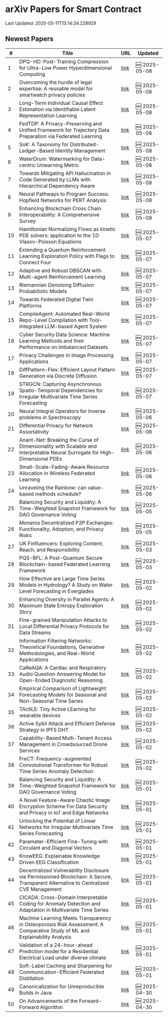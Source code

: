 # arXiv Papers for Smart Contract

Last Updated: 2025-05-11T13:14:34.228929

## Newest Papers

|\#|Title|URL|Updated|
|---|---|---|---|
|1|DPQ-HD: Post-Training Compression for Ultra-Low Power Hyperdimensional Computing|[link](http://arxiv.org/abs/2505.05413v1)|🆕 2025-05-08|
|2|Overcoming the hurdle of legal expertise: A reusable model for smartwatch privacy policies|[link](http://arxiv.org/abs/2505.05214v1)|🆕 2025-05-08|
|3|Long-Term Individual Causal Effect Estimation via Identifiable Latent Representation Learning|[link](http://arxiv.org/abs/2505.05192v1)|🆕 2025-05-08|
|4|FedTDP: A Privacy-Preserving and Unified Framework for Trajectory Data Preparation via Federated Learning|[link](http://arxiv.org/abs/2505.05155v1)|🆕 2025-05-08|
|5|SoK: A Taxonomy for Distributed-Ledger-Based Identity Management|[link](http://arxiv.org/abs/2505.05100v1)|🆕 2025-05-08|
|6|WaterDrum: Watermarking for Data-centric Unlearning Metric|[link](http://arxiv.org/abs/2505.05064v1)|🆕 2025-05-08|
|7|Towards Mitigating API Hallucination in Code Generated by LLMs with Hierarchical Dependency Aware|[link](http://arxiv.org/abs/2505.05057v1)|🆕 2025-05-08|
|8|Neural Pathways to Program Success: Hopfield Networks for PERT Analysis|[link](http://arxiv.org/abs/2505.05047v1)|🆕 2025-05-08|
|9|Enhancing Blockchain Cross Chain Interoperability: A Comprehensive Survey|[link](http://arxiv.org/abs/2505.04934v1)|🆕 2025-05-08|
|10|Hamiltonian Normalizing Flows as kinetic PDE solvers: application to the 1D Vlasov-Poisson Equations|[link](http://arxiv.org/abs/2505.04471v1)|🆕 2025-05-07|
|11|Extending a Quantum Reinforcement Learning Exploration Policy with Flags to Connect Four|[link](http://arxiv.org/abs/2505.04371v1)|🆕 2025-05-07|
|12|Adaptive and Robust DBSCAN with Multi-agent Reinforcement Learning|[link](http://arxiv.org/abs/2505.04339v1)|🆕 2025-05-07|
|13|Riemannian Denoising Diffusion Probabilistic Models|[link](http://arxiv.org/abs/2505.04338v1)|🆕 2025-05-07|
|14|Towards Federated Digital Twin Platforms|[link](http://arxiv.org/abs/2505.04324v1)|🆕 2025-05-07|
|15|CompileAgent: Automated Real-World Repo-Level Compilation with Tool-Integrated LLM-based Agent System|[link](http://arxiv.org/abs/2505.04254v1)|🆕 2025-05-07|
|16|Cyber Security Data Science: Machine Learning Methods and their Performance on Imbalanced Datasets|[link](http://arxiv.org/abs/2505.04204v1)|🆕 2025-05-07|
|17|Privacy Challenges In Image Processing Applications|[link](http://arxiv.org/abs/2505.04181v1)|🆕 2025-05-07|
|18|DiffPattern-Flex: Efficient Layout Pattern Generation via Discrete Diffusion|[link](http://arxiv.org/abs/2505.04173v1)|🆕 2025-05-07|
|19|STRGCN: Capturing Asynchronous Spatio-Temporal Dependencies for Irregular Multivariate Time Series Forecasting|[link](http://arxiv.org/abs/2505.04167v1)|🆕 2025-05-07|
|20|Neural Integral Operators for Inverse problems in Spectroscopy|[link](http://arxiv.org/abs/2505.03677v1)|🆕 2025-05-06|
|21|Differential Privacy for Network Assortativity|[link](http://arxiv.org/abs/2505.03639v1)|🆕 2025-05-06|
|22|Anant-Net: Breaking the Curse of Dimensionality with Scalable and Interpretable Neural Surrogate for High-Dimensional PDEs|[link](http://arxiv.org/abs/2505.03595v1)|🆕 2025-05-06|
|23|Small-Scale-Fading-Aware Resource Allocation in Wireless Federated Learning|[link](http://arxiv.org/abs/2505.03533v1)|🆕 2025-05-06|
|24|Unraveling the Rainbow: can value-based methods schedule?|[link](http://arxiv.org/abs/2505.03323v1)|🆕 2025-05-06|
|25|Balancing Security and Liquidity: A Time-Weighted Snapshot Framework for DAO Governance Voting|[link](http://arxiv.org/abs/2505.00888v2)|🆕 2025-05-05|
|26|Moneros Decentralized P2P Exchanges: Functionality, Adoption, and Privacy Risks|[link](http://arxiv.org/abs/2505.02392v1)|🆕 2025-05-05|
|27|UK Finfluencers: Exploring Content, Reach, and Responsibility|[link](http://arxiv.org/abs/2505.01941v1)|🆕 2025-05-03|
|28|PQS-BFL: A Post-Quantum Secure Blockchain-based Federated Learning Framework|[link](http://arxiv.org/abs/2505.01866v1)|🆕 2025-05-03|
|29|How Effective are Large Time Series Models in Hydrology? A Study on Water Level Forecasting in Everglades|[link](http://arxiv.org/abs/2505.01415v1)|🆕 2025-05-02|
|30|Enhancing Diversity in Parallel Agents: A Maximum State Entropy Exploration Story|[link](http://arxiv.org/abs/2505.01336v1)|🆕 2025-05-02|
|31|Fine-grained Manipulation Attacks to Local Differential Privacy Protocols for Data Streams|[link](http://arxiv.org/abs/2505.01292v1)|🆕 2025-05-02|
|32|Information Filtering Networks: Theoretical Foundations, Generative Methodologies, and Real-World Applications|[link](http://arxiv.org/abs/2505.03812v1)|🆕 2025-05-02|
|33|CaReAQA: A Cardiac and Respiratory Audio Question Answering Model for Open-Ended Diagnostic Reasoning|[link](http://arxiv.org/abs/2505.01199v1)|🆕 2025-05-02|
|34|Empirical Comparison of Lightweight Forecasting Models for Seasonal and Non-Seasonal Time Series|[link](http://arxiv.org/abs/2505.01163v1)|🆕 2025-05-02|
|35|TActiLE: Tiny Active LEarning for wearable devices|[link](http://arxiv.org/abs/2505.01160v1)|🆕 2025-05-02|
|36|Active Sybil Attack and Efficient Defense Strategy in IPFS DHT|[link](http://arxiv.org/abs/2505.01139v1)|🆕 2025-05-02|
|37|Capability-Based Multi-Tenant Access Management in Crowdsourced Drone Services|[link](http://arxiv.org/abs/2505.01048v1)|🆕 2025-05-02|
|38|FreCT: Frequency-augmented Convolutional Transformer for Robust Time Series Anomaly Detection|[link](http://arxiv.org/abs/2505.00941v1)|🆕 2025-05-02|
|39|Balancing Security and Liquidity: A Time-Weighted Snapshot Framework for DAO Governance Voting|[link](http://arxiv.org/abs/2505.00888v1)|🆕 2025-05-01|
|40|A Novel Feature-Aware Chaotic Image Encryption Scheme For Data Security and Privacy in IoT and Edge Networks|[link](http://arxiv.org/abs/2505.00593v1)|🆕 2025-05-01|
|41|Unlocking the Potential of Linear Networks for Irregular Multivariate Time Series Forecasting|[link](http://arxiv.org/abs/2505.00590v1)|🆕 2025-05-01|
|42|Parameter-Efficient Fine-Tuning with Circulant and Diagonal Vectors|[link](http://arxiv.org/abs/2505.00580v1)|🆕 2025-05-01|
|43|KnowEEG: Explainable Knowledge Driven EEG Classification|[link](http://arxiv.org/abs/2505.00541v1)|🆕 2025-05-01|
|44|Decentralized Vulnerability Disclosure via Permissioned Blockchain: A Secure, Transparent Alternative to Centralized CVE Management|[link](http://arxiv.org/abs/2505.00480v1)|🆕 2025-05-01|
|45|CICADA: Cross-Domain Interpretable Coding for Anomaly Detection and Adaptation in Multivariate Time Series|[link](http://arxiv.org/abs/2505.00415v1)|🆕 2025-05-01|
|46|Machine Learning Meets Transparency in Osteoporosis Risk Assessment: A Comparative Study of ML and Explainability Analysis|[link](http://arxiv.org/abs/2505.00410v1)|🆕 2025-05-01|
|47|Validation of a 24-hour-ahead Prediction model for a Residential Electrical Load under diverse climate|[link](http://arxiv.org/abs/2505.00348v1)|🆕 2025-05-01|
|48|Soft-Label Caching and Sharpening for Communication-Efficient Federated Distillation|[link](http://arxiv.org/abs/2504.19602v2)|🆕 2025-05-01|
|49|Canonicalization for Unreproducible Builds in Java|[link](http://arxiv.org/abs/2504.21679v1)|🆕 2025-04-30|
|50|On Advancements of the Forward-Forward Algorithm|[link](http://arxiv.org/abs/2504.21662v1)|🆕 2025-04-30|
